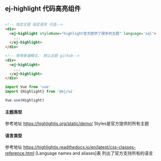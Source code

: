 ## ej-highlight 代码高亮组件

```html

<!-- 指定主题 指定语言 可选-->
<div>
  <ej-highlight styleName="highlight官方提供了很多的主题" language='sql'>
    ...
  </ej-highlight> 
</div>

<!-- 使用普通模式， 默认主题 github-->
<div>
  <ej-highlight>
    ...
  </ej-highlight> 
</div>

```

```js
import Vue from 'vue'
import {Highlight} from '@ej/ui'

Vue.use(Highlight)

```
#### 主题类型

参考地址 https://highlightjs.org/static/demo/
Styles是官方提供的所有主题

#### 语言类型

参考地址 https://highlightjs.readthedocs.io/en/latest/css-classes-reference.html
[Language names and aliases]表 列出了官方支持所有的语言
